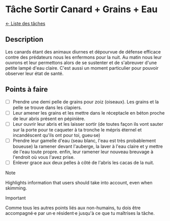 # Tâche Sortir Canard + Grains + Eau
[← Liste des tâches](../)

## Description
Les canards étant des animaux diurnes et dépourvue de défense efficace contre des prédateurs nous les enfermons pour la nuit. Au matin nous leur ouvrons et leur permettons alors de se sustenter et de s'abreuver d'une petite lampé d'eau claire. C'est aussi un moment particulier pour pouvoir observer leur état de santé.

## Points à faire

- [ ] Prendre une demi pelle de grains pour zoiz (oiseaux). Les grains et la pelle se trouve dans les clapiers.
- [ ] Leur amener les grains et les mettre dans le réceptacle en béton proche de leur abris présent en pépinière.
- [ ] Leur ouvrir leur abris et les laisser sortir (de toutes façon ils vont sauter sur la porte pour te caqueter à ta tronche le mépris éternel et incandéscent qu'ils ont pour toi, gueu·se)
- [ ] Prendre leur gamelle d'eau (seau blanc, l'eau est très probablement boueuse) la ramener devant l'auberge, la laver à l'eau claire et y mettre de l'eau toute propre. enfin, leur ramener leur nouveau breuvage à l'endroit où vous l'avez prise.
- [ ] Enlever grace aux deux pelles à côté de l'abris les cacas de la nuit.

> [!NOTE]
> Highlights information that users should take into account, even when skimming.

> [!IMPORTANT]  
> Comme tous les autres points liés aux non-humains, tu dois être accompagné·e par un·e résident·e jusqu'à ce que tu maîtrises la tâche.


